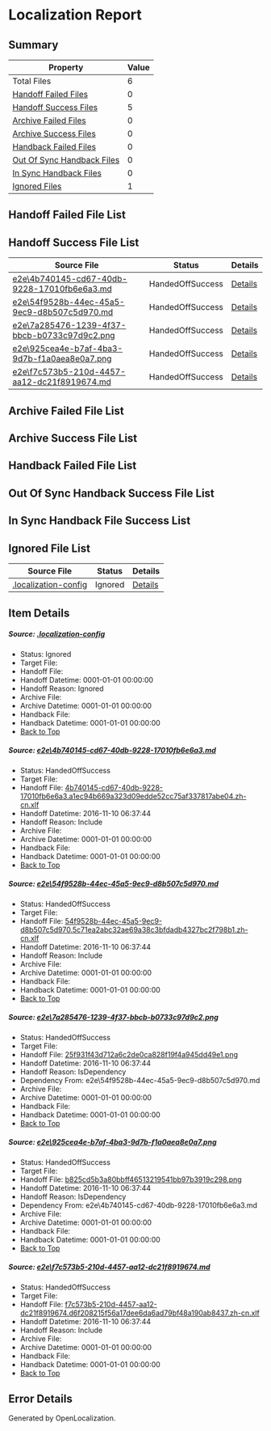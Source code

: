 # <a name='report-top'></a> Localization Report

## Summary
 Property | Value 
 -------- | ----- 
 Total Files | 6
[ Handoff Failed Files ](#handoff-failed-list)| 0
[ Handoff Success Files ](#handoff-success-list)| 5
[ Archive Failed Files ](#archive-failed-list)| 0
[ Archive Success Files ](#archive-success-list)| 0
[ Handback Failed Files ](#handback-failed-list)| 0
[ Out Of Sync Handback Files ](#outofsync-handback-success-list)| 0
[ In Sync Handback Files ](#insync-handback-success-list)| 0
[ Ignored Files ](#ignored-list)| 1

## <a name='handoff-failed-list'></a> Handoff Failed File List

## <a name='handoff-success-list'></a> Handoff Success File List
 Source File | Status | Details 
 ----------- | ------ | ------- 
 [e2e\4b740145-cd67-40db-9228-17010fb6e6a3.md](https://github.com/OpenLocalizationTestOrg/ol-test0/blob/d0ea60244a7b1ec7d192c57cd9e5cb447e8e75ef/e2e/4b740145-cd67-40db-9228-17010fb6e6a3.md) | HandedOffSuccess | [Details](#be8156b8cc1ae42a01bc8eed9346a29c1fe158301)
 [e2e\54f9528b-44ec-45a5-9ec9-d8b507c5d970.md](https://github.com/OpenLocalizationTestOrg/ol-test0/blob/d0ea60244a7b1ec7d192c57cd9e5cb447e8e75ef/e2e/54f9528b-44ec-45a5-9ec9-d8b507c5d970.md) | HandedOffSuccess | [Details](#b823acc79bc155444c44f7ca5f7e764fe60da70c2)
 [e2e\7a285476-1239-4f37-bbcb-b0733c97d9c2.png](https://github.com/OpenLocalizationTestOrg/ol-test0/blob/d0ea60244a7b1ec7d192c57cd9e5cb447e8e75ef/e2e/7a285476-1239-4f37-bbcb-b0733c97d9c2.png) | HandedOffSuccess | [Details](#25f931f43d712a6c2de0ca828f19f4a945dd49e13)
 [e2e\925cea4e-b7af-4ba3-9d7b-f1a0aea8e0a7.png](https://github.com/OpenLocalizationTestOrg/ol-test0/blob/d0ea60244a7b1ec7d192c57cd9e5cb447e8e75ef/e2e/925cea4e-b7af-4ba3-9d7b-f1a0aea8e0a7.png) | HandedOffSuccess | [Details](#b825cd5b3a80bbff46513219541bb97b3919c2984)
 [e2e\f7c573b5-210d-4457-aa12-dc21f8919674.md](https://github.com/OpenLocalizationTestOrg/ol-test0/blob/d0ea60244a7b1ec7d192c57cd9e5cb447e8e75ef/e2e/f7c573b5-210d-4457-aa12-dc21f8919674.md) | HandedOffSuccess | [Details](#e30234c7f9b8bcf6ec1744681e66a2172c35d72f5)

## <a name='archive-failed-list'></a> Archive Failed File List

## <a name='archive-success-list'></a> Archive Success File List

## <a name='handback-failed-list'></a> Handback Failed File List

## <a name='outofsync-handback-success-list'></a> Out Of Sync Handback Success File List

## <a name='insync-handback-success-list'></a> In Sync Handback File Success List

## <a name='ignored-list'></a> Ignored File List
 Source File | Status | Details 
 ----------- | ------ | ------- 
 [.localization-config](https://github.com/OpenLocalizationTestOrg/ol-test0/blob/d0ea60244a7b1ec7d192c57cd9e5cb447e8e75ef/.localization-config) | Ignored | [Details](#c268a05ecaa7ec85942ed632c29928ee5bd6da8d0)

## Item Details
##### <a name='c268a05ecaa7ec85942ed632c29928ee5bd6da8d0'></a> Source: [.localization-config](https://github.com/OpenLocalizationTestOrg/ol-test0/blob/d0ea60244a7b1ec7d192c57cd9e5cb447e8e75ef/.localization-config)
* Status: Ignored
* Target File: 
* Handoff File: 
* Handoff Datetime: 0001-01-01 00:00:00
* Handoff Reason: Ignored
* Archive File: 
* Archive Datetime: 0001-01-01 00:00:00
* Handback File: 
* Handback Datetime: 0001-01-01 00:00:00
* [Back to Top](#report-top)

##### <a name='be8156b8cc1ae42a01bc8eed9346a29c1fe158301'></a> Source: [e2e\4b740145-cd67-40db-9228-17010fb6e6a3.md](https://github.com/OpenLocalizationTestOrg/ol-test0/blob/d0ea60244a7b1ec7d192c57cd9e5cb447e8e75ef/e2e/4b740145-cd67-40db-9228-17010fb6e6a3.md)
* Status: HandedOffSuccess
* Target File: 
* Handoff File: [4b740145-cd67-40db-9228-17010fb6e6a3.a1ec94b669a323d09edde52cc75af337817abe04.zh-cn.xlf](https://github.com/OpenLocalizationTestOrg/ol-test0-handoff/blob/506d5f67d05c2853f0ddeaa04dfb33284ef8b4df/ol-handoff/OpenLocalizationTestOrg/ol-test0-zhcn/yufeih/ht/4b740145-cd67-40db-9228-17010fb6e6a3.a1ec94b669a323d09edde52cc75af337817abe04.zh-cn.xlf)
* Handoff Datetime: 2016-11-10 06:37:44
* Handoff Reason: Include
* Archive File: 
* Archive Datetime: 0001-01-01 00:00:00
* Handback File: 
* Handback Datetime: 0001-01-01 00:00:00
* [Back to Top](#report-top)

##### <a name='b823acc79bc155444c44f7ca5f7e764fe60da70c2'></a> Source: [e2e\54f9528b-44ec-45a5-9ec9-d8b507c5d970.md](https://github.com/OpenLocalizationTestOrg/ol-test0/blob/d0ea60244a7b1ec7d192c57cd9e5cb447e8e75ef/e2e/54f9528b-44ec-45a5-9ec9-d8b507c5d970.md)
* Status: HandedOffSuccess
* Target File: 
* Handoff File: [54f9528b-44ec-45a5-9ec9-d8b507c5d970.5c71ea2abc32ae69a38c3bfdadb4327bc2f798b1.zh-cn.xlf](https://github.com/OpenLocalizationTestOrg/ol-test0-handoff/blob/506d5f67d05c2853f0ddeaa04dfb33284ef8b4df/ol-handoff/OpenLocalizationTestOrg/ol-test0-zhcn/yufeih/ht/54f9528b-44ec-45a5-9ec9-d8b507c5d970.5c71ea2abc32ae69a38c3bfdadb4327bc2f798b1.zh-cn.xlf)
* Handoff Datetime: 2016-11-10 06:37:44
* Handoff Reason: Include
* Archive File: 
* Archive Datetime: 0001-01-01 00:00:00
* Handback File: 
* Handback Datetime: 0001-01-01 00:00:00
* [Back to Top](#report-top)

##### <a name='25f931f43d712a6c2de0ca828f19f4a945dd49e13'></a> Source: [e2e\7a285476-1239-4f37-bbcb-b0733c97d9c2.png](https://github.com/OpenLocalizationTestOrg/ol-test0/blob/d0ea60244a7b1ec7d192c57cd9e5cb447e8e75ef/e2e/7a285476-1239-4f37-bbcb-b0733c97d9c2.png)
* Status: HandedOffSuccess
* Target File: 
* Handoff File: [25f931f43d712a6c2de0ca828f19f4a945dd49e1.png](https://github.com/OpenLocalizationTestOrg/ol-test0-handoff/blob/506d5f67d05c2853f0ddeaa04dfb33284ef8b4df/ol-handoff/OpenLocalizationTestOrg/ol-test0-zhcn/yufeih/ht/25f931f43d712a6c2de0ca828f19f4a945dd49e1.png)
* Handoff Datetime: 2016-11-10 06:37:44
* Handoff Reason: IsDependency
* Dependency From: e2e\54f9528b-44ec-45a5-9ec9-d8b507c5d970.md
* Archive File: 
* Archive Datetime: 0001-01-01 00:00:00
* Handback File: 
* Handback Datetime: 0001-01-01 00:00:00
* [Back to Top](#report-top)

##### <a name='b825cd5b3a80bbff46513219541bb97b3919c2984'></a> Source: [e2e\925cea4e-b7af-4ba3-9d7b-f1a0aea8e0a7.png](https://github.com/OpenLocalizationTestOrg/ol-test0/blob/d0ea60244a7b1ec7d192c57cd9e5cb447e8e75ef/e2e/925cea4e-b7af-4ba3-9d7b-f1a0aea8e0a7.png)
* Status: HandedOffSuccess
* Target File: 
* Handoff File: [b825cd5b3a80bbff46513219541bb97b3919c298.png](https://github.com/OpenLocalizationTestOrg/ol-test0-handoff/blob/506d5f67d05c2853f0ddeaa04dfb33284ef8b4df/ol-handoff/OpenLocalizationTestOrg/ol-test0-zhcn/yufeih/ht/b825cd5b3a80bbff46513219541bb97b3919c298.png)
* Handoff Datetime: 2016-11-10 06:37:44
* Handoff Reason: IsDependency
* Dependency From: e2e\4b740145-cd67-40db-9228-17010fb6e6a3.md
* Archive File: 
* Archive Datetime: 0001-01-01 00:00:00
* Handback File: 
* Handback Datetime: 0001-01-01 00:00:00
* [Back to Top](#report-top)

##### <a name='e30234c7f9b8bcf6ec1744681e66a2172c35d72f5'></a> Source: [e2e\f7c573b5-210d-4457-aa12-dc21f8919674.md](https://github.com/OpenLocalizationTestOrg/ol-test0/blob/d0ea60244a7b1ec7d192c57cd9e5cb447e8e75ef/e2e/f7c573b5-210d-4457-aa12-dc21f8919674.md)
* Status: HandedOffSuccess
* Target File: 
* Handoff File: [f7c573b5-210d-4457-aa12-dc21f8919674.d6f208215f56a17dee6da6ad79bf48a190ab8437.zh-cn.xlf](https://github.com/OpenLocalizationTestOrg/ol-test0-handoff/blob/506d5f67d05c2853f0ddeaa04dfb33284ef8b4df/ol-handoff/OpenLocalizationTestOrg/ol-test0-zhcn/yufeih/ht/f7c573b5-210d-4457-aa12-dc21f8919674.d6f208215f56a17dee6da6ad79bf48a190ab8437.zh-cn.xlf)
* Handoff Datetime: 2016-11-10 06:37:44
* Handoff Reason: Include
* Archive File: 
* Archive Datetime: 0001-01-01 00:00:00
* Handback File: 
* Handback Datetime: 0001-01-01 00:00:00
* [Back to Top](#report-top)


## Error Details

Generated by OpenLocalization.

